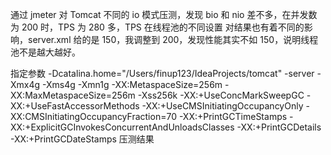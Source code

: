 通过 jmeter 对 Tomcat 不同的 io 模式压测，发现 bio 和 nio 差不多，在并发数为 200 时，TPS 为 280 多，TPS 在线程池的不同设置
对结果也有着不同的影响，server.xml 给的是 150，我调整到 200，发现性能其实不如 150，说明线程池不是越大越好。

指定参数
-Dcatalina.home="/Users/finup123/IdeaProjects/tomcat" -server -Xmx4g -Xms4g -Xmn1g -XX:MetaspaceSize=256m -XX:MaxMetaspaceSize=256m -Xss256k -XX:+UseConcMarkSweepGC -XX:+UseFastAccessorMethods -XX:+UseCMSInitiatingOccupancyOnly -XX:CMSInitiatingOccupancyFraction=70 -XX:+PrintGCTimeStamps -XX:+ExplicitGCInvokesConcurrentAndUnloadsClasses -XX:+PrintGCDetails -XX:+PrintGCDateStamps
压测结果